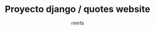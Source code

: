 ---
layout: external
title:  Proyecto django / quotes website
categories: ['django','OOP','SQLite', 'HTML','css','JavaScript']
author: rmirfa
Date: 2022-09-26
image: assets/images/projects/quotes.png
description: El proycto de django crea un fontend de una página de suscripción (similar a facebook), y en las que el registro de los usuarios y post se encuentran en una BBDD en SQLite (capa backend). Estr proyecto fue el examen del bootcamp full-stack python ofrecido por coding dojo.
external_url: https://github.com/sarudalf3/quotes.git
---
